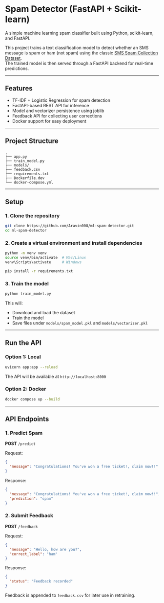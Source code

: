 # Spam Detector (FastAPI + Scikit-learn)

A simple machine learning spam classifier built using Python, scikit-learn, and FastAPI.

This project trains a text classification model to detect whether an SMS message is spam or ham (not spam) using the classic [SMS Spam Collection Dataset](https://raw.githubusercontent.com/justmarkham/pycon-2016-tutorial/master/data/sms.tsv).  
The trained model is then served through a FastAPI backend for real-time predictions.

---

## Features

- TF-IDF + Logistic Regression for spam detection
- FastAPI-based REST API for inference
- Model and vectorizer persistence using joblib
- Feedback API for collecting user corrections
- Docker support for easy deployment

---

## Project Structure

```
.
├── app.py
├── train_model.py
├── models/
├── feedback.csv
├── requirements.txt
├── Dockerfile.dev
└── docker-compose.yml
````

---

## Setup

### 1. Clone the repository
```bash
git clone https://github.com/Aravin008/ml-spam-detector.git
cd ml-spam-detector
````

### 2. Create a virtual environment and install dependencies

```bash
python -m venv venv
source venv/bin/activate  # Mac/Linux
venv\Scripts\activate     # Windows

pip install -r requirements.txt
```

### 3. Train the model

```bash
python train_model.py
```

This will:

* Download and load the dataset
* Train the model
* Save files under `models/spam_model.pkl` and `models/vectorizer.pkl`

---

## Run the API

### Option 1: Local

```bash
uvicorn app:app --reload
```

The API will be available at `http://localhost:8000`

### Option 2: Docker

```bash
docker compose up --build
```

---

## API Endpoints

### 1. Predict Spam

**POST** `/predict`

Request:

```json
{
  "message": "Congratulations! You've won a free ticket!, claim now!!"
}
```

Response:

```json
{
  "message": "Congratulations! You've won a free ticket!, claim now!!",
  "prediction": "spam"
}
```

### 2. Submit Feedback

**POST** `/feedback`

Request:

```json
{
  "message": "Hello, how are you?",
  "correct_label": "ham"
}
```

Response:

```json
{
  "status": "Feedback recorded"
}
```

Feedback is appended to `feedback.csv` for later use in retraining.
